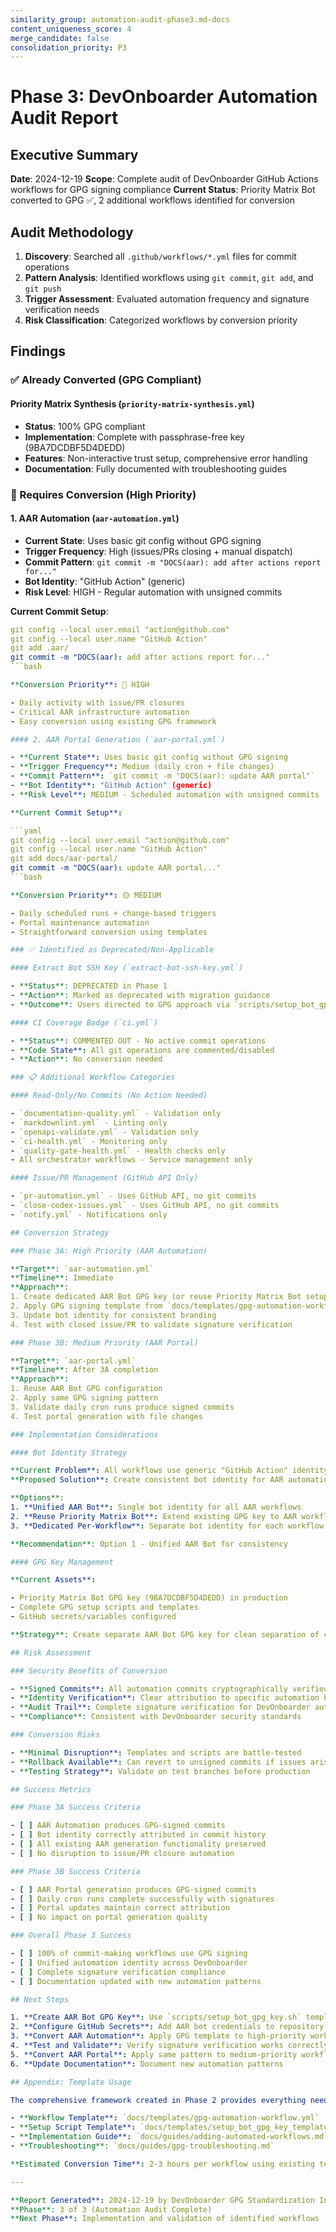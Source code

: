 ```yaml
---
similarity_group: automation-audit-phase3.md-docs
content_uniqueness_score: 4
merge_candidate: false
consolidation_priority: P3
---
```

# Phase 3: DevOnboarder Automation Audit Report

## Executive Summary

**Date**: 2024-12-19
**Scope**: Complete audit of DevOnboarder GitHub Actions workflows for GPG signing compliance
**Current Status**: Priority Matrix Bot converted to GPG ✅, 2 additional workflows identified for conversion

## Audit Methodology

1. **Discovery**: Searched all `.github/workflows/*.yml` files for commit operations
2. **Pattern Analysis**: Identified workflows using `git commit`, `git add`, and `git push`
3. **Trigger Assessment**: Evaluated automation frequency and signature verification needs
4. **Risk Classification**: Categorized workflows by conversion priority

## Findings

### ✅ Already Converted (GPG Compliant)

#### Priority Matrix Synthesis (`priority-matrix-synthesis.yml`)

- **Status**: 100% GPG compliant
- **Implementation**: Complete with passphrase-free key (9BA7DCDBF5D4DEDD)
- **Features**: Non-interactive trust setup, comprehensive error handling
- **Documentation**: Fully documented with troubleshooting guides

### 🔄 Requires Conversion (High Priority)

#### 1. AAR Automation (`aar-automation.yml`)

- **Current State**: Uses basic git config without GPG signing
- **Trigger Frequency**: High (issues/PRs closing + manual dispatch)
- **Commit Pattern**: `git commit -m "DOCS(aar): add after actions report for..."`
- **Bot Identity**: "GitHub Action" (generic)
- **Risk Level**: HIGH - Regular automation with unsigned commits

**Current Commit Setup**:

```yaml
git config --local user.email "action@github.com"
git config --local user.name "GitHub Action"
git add .aar/
git commit -m "DOCS(aar): add after actions report for..."
```bash

**Conversion Priority**: 🔴 HIGH

- Daily activity with issue/PR closures
- Critical AAR infrastructure automation
- Easy conversion using existing GPG framework

#### 2. AAR Portal Generation (`aar-portal.yml`)

- **Current State**: Uses basic git config without GPG signing
- **Trigger Frequency**: Medium (daily cron + file changes)
- **Commit Pattern**: `git commit -m "DOCS(aar): update AAR portal"`
- **Bot Identity**: "GitHub Action" (generic)
- **Risk Level**: MEDIUM - Scheduled automation with unsigned commits

**Current Commit Setup**:

```yaml
git config --local user.email "action@github.com"
git config --local user.name "GitHub Action"
git add docs/aar-portal/
git commit -m "DOCS(aar): update AAR portal..."
```bash

**Conversion Priority**: 🟡 MEDIUM

- Daily scheduled runs + change-based triggers
- Portal maintenance automation
- Straightforward conversion using templates

### ✅ Identified as Deprecated/Non-Applicable

#### Extract Bot SSH Key (`extract-bot-ssh-key.yml`)

- **Status**: DEPRECATED in Phase 1
- **Action**: Marked as deprecated with migration guidance
- **Outcome**: Users directed to GPG approach via `scripts/setup_bot_gpg_key.sh`

#### CI Coverage Badge (`ci.yml`)

- **Status**: COMMENTED OUT - No active commit operations
- **Code State**: All git operations are commented/disabled
- **Action**: No conversion needed

### 📋 Additional Workflow Categories

#### Read-Only/No Commits (No Action Needed)

- `documentation-quality.yml` - Validation only
- `markdownlint.yml` - Linting only
- `openapi-validate.yml` - Validation only
- `ci-health.yml` - Monitoring only
- `quality-gate-health.yml` - Health checks only
- All orchestrator workflows - Service management only

#### Issue/PR Management (GitHub API Only)

- `pr-automation.yml` - Uses GitHub API, no git commits
- `close-codex-issues.yml` - Uses GitHub API, no git commits
- `notify.yml` - Notifications only

## Conversion Strategy

### Phase 3A: High Priority (AAR Automation)

**Target**: `aar-automation.yml`
**Timeline**: Immediate
**Approach**:
1. Create dedicated AAR Bot GPG key (or reuse Priority Matrix Bot setup)
2. Apply GPG signing template from `docs/templates/gpg-automation-workflow.yml`
3. Update bot identity for consistent branding
4. Test with closed issue/PR to validate signature verification

### Phase 3B: Medium Priority (AAR Portal)

**Target**: `aar-portal.yml`
**Timeline**: After 3A completion
**Approach**:
1. Reuse AAR Bot GPG configuration
2. Apply same GPG signing pattern
3. Validate daily cron runs produce signed commits
4. Test portal generation with file changes

### Implementation Considerations

#### Bot Identity Strategy

**Current Problem**: All workflows use generic "GitHub Action" identity
**Proposed Solution**: Create consistent bot identity for AAR automation

**Options**:
1. **Unified AAR Bot**: Single bot identity for all AAR workflows
2. **Reuse Priority Matrix Bot**: Extend existing GPG key to AAR workflows
3. **Dedicated Per-Workflow**: Separate bot identity for each workflow

**Recommendation**: Option 1 - Unified AAR Bot for consistency

#### GPG Key Management

**Current Assets**:

- Priority Matrix Bot GPG key (9BA7DCDBF5D4DEDD) in production
- Complete GPG setup scripts and templates
- GitHub secrets/variables configured

**Strategy**: Create separate AAR Bot GPG key for clean separation of concerns

## Risk Assessment

### Security Benefits of Conversion

- **Signed Commits**: All automation commits cryptographically verified
- **Identity Verification**: Clear attribution to specific automation bots
- **Audit Trail**: Complete signature verification for DevOnboarder automation
- **Compliance**: Consistent with DevOnboarder security standards

### Conversion Risks

- **Minimal Disruption**: Templates and scripts are battle-tested
- **Rollback Available**: Can revert to unsigned commits if issues arise
- **Testing Strategy**: Validate on test branches before production

## Success Metrics

### Phase 3A Success Criteria

- [ ] AAR Automation produces GPG-signed commits
- [ ] Bot identity correctly attributed in commit history
- [ ] All existing AAR generation functionality preserved
- [ ] No disruption to issue/PR closure automation

### Phase 3B Success Criteria

- [ ] AAR Portal generation produces GPG-signed commits
- [ ] Daily cron runs complete successfully with signatures
- [ ] Portal updates maintain correct attribution
- [ ] No impact on portal generation quality

### Overall Phase 3 Success

- [ ] 100% of commit-making workflows use GPG signing
- [ ] Unified automation identity across DevOnboarder
- [ ] Complete signature verification compliance
- [ ] Documentation updated with new automation patterns

## Next Steps

1. **Create AAR Bot GPG Key**: Use `scripts/setup_bot_gpg_key.sh` template
2. **Configure GitHub Secrets**: Add AAR bot credentials to repository
3. **Convert AAR Automation**: Apply GPG template to high-priority workflow
4. **Test and Validate**: Verify signature verification works correctly
5. **Convert AAR Portal**: Apply same pattern to medium-priority workflow
6. **Update Documentation**: Document new automation patterns

## Appendix: Template Usage

The comprehensive framework created in Phase 2 provides everything needed:

- **Workflow Template**: `docs/templates/gpg-automation-workflow.yml`
- **Setup Script Template**: `docs/templates/setup_bot_gpg_key_template.sh`
- **Implementation Guide**: `docs/guides/adding-automated-workflows.md`
- **Troubleshooting**: `docs/guides/gpg-troubleshooting.md`

**Estimated Conversion Time**: 2-3 hours per workflow using existing templates

---

**Report Generated**: 2024-12-19 by DevOnboarder GPG Standardization Initiative
**Phase**: 3 of 3 (Automation Audit Complete)
**Next Phase**: Implementation and validation of identified workflows
